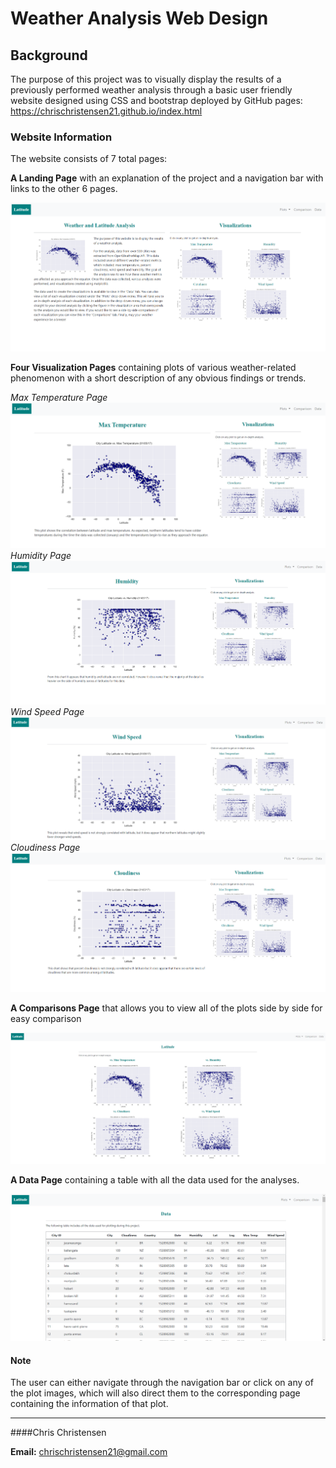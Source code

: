 # Weather Analysis Web Design

## Background

The purpose of this project was to visually display the results of a previously performed weather analysis through a basic user friendly website designed using CSS and bootstrap deployed by GitHub pages: https://chrischristensen21.github.io/index.html

### Website Information

The website consists of 7 total pages:

**A Landing Page** with an explanation of the project and a navigation bar with links to the other 6 pages. 

![Landing Page](https://github.com/chrischristensen21/Weather-Analysis-Web-Design/blob/main/Images/Landing%20Page.png)

**Four Visualization Pages** containing plots of various weather-related phenomenon with a short description of any obvious findings or trends.

*Max Temperature Page*
![Max Temp Page](https://github.com/chrischristensen21/Weather-Analysis-Web-Design/blob/main/Images/Max%20Temp%20Visualization%20Page.png)
*Humidity Page*
![Humidity Page](https://github.com/chrischristensen21/Weather-Analysis-Web-Design/blob/main/Images/Humidity%20Visualization%20Page.png)
*Wind Speed Page*
![Wind Speed Page](https://github.com/chrischristensen21/Weather-Analysis-Web-Design/blob/main/Images/Wind%20Speed%20Page.png)
*Cloudiness Page*
![Cloudiness Page](https://github.com/chrischristensen21/Weather-Analysis-Web-Design/blob/main/Images/Cloudiness%20Visualization%20Page.png)

**A Comparisons Page** that allows you to  view all of the plots side by side for easy comparison

![Comparisons Page](https://github.com/chrischristensen21/Weather-Analysis-Web-Design/blob/main/Images/Comparison%20Page.png)

**A Data Page** containing a table with all the data used for the analyses.

![Data Page](https://github.com/chrischristensen21/Weather-Analysis-Web-Design/blob/main/Images/Data%20Page.png)

#### Note
The user can either navigate through the navigation bar or click on any of the plot images, which will also direct them to the corresponding page containing the information of that plot.

---

####Chris Christensen

**Email:** chrischristensen21@gmail.com

